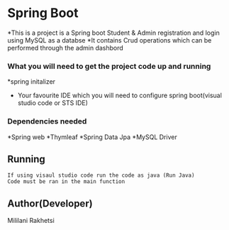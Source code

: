 # Spring Boot 

*This is a project  is a Spring boot Student & Admin registration and login using MySQL as a databse 
*It contains Crud operations which can be performed through the admin dashbord

### What you will need to get the project code up and running

*spring initalizer
* Your favourite IDE which  you will need to configure spring boot(visual studio code or STS IDE)

### Dependencies needed
*Spring web
*Thymleaf
*Spring Data Jpa
*MySQL Driver



## Running 
```
If using visaul studio code run the code as java (Run Java)
Code must be ran in the main function
```

## Author(Developer) 
Mililani Rakhetsi 

